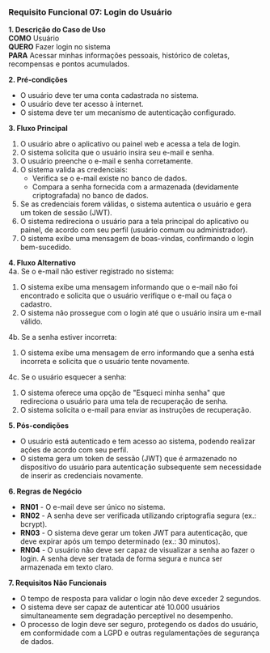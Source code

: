 ### Requisito Funcional 07: Login do Usuário

**1. Descrição do Caso de Uso**  
**COMO** Usuário  
**QUERO** Fazer login no sistema  
**PARA** Acessar minhas informações pessoais, histórico de coletas, recompensas e pontos acumulados.

**2. Pré-condições**  
- O usuário deve ter uma conta cadastrada no sistema.  
- O usuário deve ter acesso à internet.  
- O sistema deve ter um mecanismo de autenticação configurado.

**3. Fluxo Principal**  
1. O usuário abre o aplicativo ou painel web e acessa a tela de login.  
2. O sistema solicita que o usuário insira seu e-mail e senha.  
3. O usuário preenche o e-mail e senha corretamente.  
4. O sistema valida as credenciais:
   - Verifica se o e-mail existe no banco de dados.
   - Compara a senha fornecida com a armazenada (devidamente criptografada) no banco de dados.
5. Se as credenciais forem válidas, o sistema autentica o usuário e gera um token de sessão (JWT).
6. O sistema redireciona o usuário para a tela principal do aplicativo ou painel, de acordo com seu perfil (usuário comum ou administrador).
7. O sistema exibe uma mensagem de boas-vindas, confirmando o login bem-sucedido.

**4. Fluxo Alternativo**  
4a. Se o e-mail não estiver registrado no sistema:
   1. O sistema exibe uma mensagem informando que o e-mail não foi encontrado e solicita que o usuário verifique o e-mail ou faça o cadastro.  
   2. O sistema não prossegue com o login até que o usuário insira um e-mail válido.

4b. Se a senha estiver incorreta:
   1. O sistema exibe uma mensagem de erro informando que a senha está incorreta e solicita que o usuário tente novamente.

4c. Se o usuário esquecer a senha:
   1. O sistema oferece uma opção de "Esqueci minha senha" que redireciona o usuário para uma tela de recuperação de senha.
   2. O sistema solicita o e-mail para enviar as instruções de recuperação.

**5. Pós-condições**  
- O usuário está autenticado e tem acesso ao sistema, podendo realizar ações de acordo com seu perfil.  
- O sistema gera um token de sessão (JWT) que é armazenado no dispositivo do usuário para autenticação subsequente sem necessidade de inserir as credenciais novamente.

**6. Regras de Negócio**  
- **RN01** - O e-mail deve ser único no sistema.  
- **RN02** - A senha deve ser verificada utilizando criptografia segura (ex.: bcrypt).  
- **RN03** - O sistema deve gerar um token JWT para autenticação, que deve expirar após um tempo determinado (ex.: 30 minutos).
- **RN04** - O usuário não deve ser capaz de visualizar a senha ao fazer o login. A senha deve ser tratada de forma segura e nunca ser armazenada em texto claro.

**7. Requisitos Não Funcionais**  
- O tempo de resposta para validar o login não deve exceder 2 segundos.  
- O sistema deve ser capaz de autenticar até 10.000 usuários simultaneamente sem degradação perceptível no desempenho.  
- O processo de login deve ser seguro, protegendo os dados do usuário, em conformidade com a LGPD e outras regulamentações de segurança de dados.


